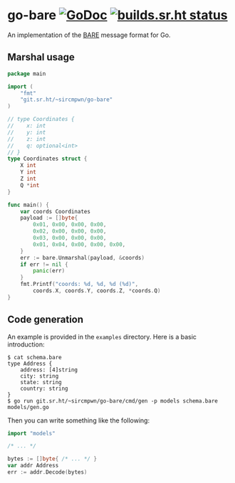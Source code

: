 # go-bare [![GoDoc](https://godoc.org/git.sr.ht/~sircmpwn/go-bare?status.svg)](https://godoc.org/git.sr.ht/~sircmpwn/go-bare) [![builds.sr.ht status](https://builds.sr.ht/~sircmpwn/go-bare.svg)](https://builds.sr.ht/~sircmpwn/go-bare?)

An implementation of the [BARE](https://git.sr.ht/~sircmpwn/bare) message format
for Go.

## Marshal usage

```go
package main

import (
    "fmt"
    "git.sr.ht/~sircmpwn/go-bare"
)

// type Coordinates {
//    x: int
//    y: int
//    z: int
//    q: optional<int>
// }
type Coordinates struct {
    X int
    Y int
    Z int
    Q *int
}

func main() {
    var coords Coordinates
    payload := []byte{
        0x01, 0x00, 0x00, 0x00,
        0x02, 0x00, 0x00, 0x00,
        0x03, 0x00, 0x00, 0x00,
        0x01, 0x04, 0x00, 0x00, 0x00,
    }
    err := bare.Unmarshal(payload, &coords)
    if err != nil {
        panic(err)
    }
    fmt.Printf("coords: %d, %d, %d (%d)",
        coords.X, coords.Y, coords.Z, *coords.Q)
}
```

## Code generation

An example is provided in the `examples` directory. Here is a basic
introduction:

```
$ cat schema.bare
type Address {
	address: [4]string
	city: string
	state: string
	country: string
}
$ go run git.sr.ht/~sircmpwn/go-bare/cmd/gen -p models schema.bare models/gen.go
```

Then you can write something like the following:

```go
import "models"

/* ... */

bytes := []byte{ /* ... */ }
var addr Address
err := addr.Decode(bytes)
```
